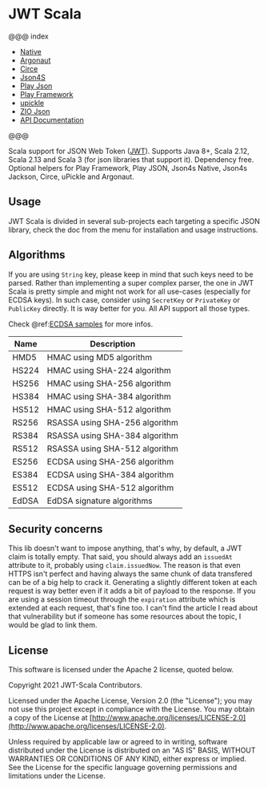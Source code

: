 # JWT Scala

@@@ index

- [Native](jwt-core/index.md)
- [Argonaut](jwt-argonaut.md)
- [Circe](jwt-circe.md)
- [Json4S](jwt-json4s.md)
- [Play Json](jwt-play-json.md)
- [Play Framework](jwt-play-jwt-session.md)
- [upickle](jwt-upickle.md)
- [ZIO Json](jwt-zio-json.md)
- [API Documentation](/api)

@@@

Scala support for JSON Web Token ([JWT](http://tools.ietf.org/html/draft-ietf-oauth-json-web-token)).
Supports Java 8+, Scala 2.12, Scala 2.13 and Scala 3 (for json libraries that support it).
Dependency free.
Optional helpers for Play Framework, Play JSON, Json4s Native, Json4s Jackson, Circe, uPickle and Argonaut.

## Usage

JWT Scala is divided in several sub-projects each targeting a specific JSON library,
check the doc from the menu for installation and usage instructions.

## Algorithms

If you are using `String` key, please keep in mind that such keys need to be parsed. Rather than implementing a super complex parser, the one in JWT Scala is pretty simple and might not work for all use-cases (especially for ECDSA keys). In such case, consider using `SecretKey` or `PrivateKey` or `PublicKey` directly. It is way better for you. All API support all those types.

Check @ref:[ECDSA samples](jwt-core/jwt-ecdsa.md) for more infos.

| Name  | Description                    |
| ----- | ------------------------------ |
| HMD5  | HMAC using MD5 algorithm       |
| HS224 | HMAC using SHA-224 algorithm   |
| HS256 | HMAC using SHA-256 algorithm   |
| HS384 | HMAC using SHA-384 algorithm   |
| HS512 | HMAC using SHA-512 algorithm   |
| RS256 | RSASSA using SHA-256 algorithm |
| RS384 | RSASSA using SHA-384 algorithm |
| RS512 | RSASSA using SHA-512 algorithm |
| ES256 | ECDSA using SHA-256 algorithm  |
| ES384 | ECDSA using SHA-384 algorithm  |
| ES512 | ECDSA using SHA-512 algorithm  |
| EdDSA | EdDSA signature algorithms     |

## Security concerns

This lib doesn't want to impose anything, that's why, by default, a JWT claim is totally empty. That said, you should always add an `issuedAt` attribute to it, probably using `claim.issuedNow`.
The reason is that even HTTPS isn't perfect and having always the same chunk of data transfered can be of a big help to crack it. Generating a slightly different token at each request is way better even if it adds a bit of payload to the response.
If you are using a session timeout through the `expiration` attribute which is extended at each request, that's fine too. I can't find the article I read about that vulnerability but if someone has some resources about the topic, I would be glad to link them.

## License

This software is licensed under the Apache 2 license, quoted below.

Copyright 2021 JWT-Scala Contributors.

Licensed under the Apache License, Version 2.0 (the "License"); you may not use this project except in compliance with the License. You may obtain a copy of the License at [http://www.apache.org/licenses/LICENSE-2.0](http://www.apache.org/licenses/LICENSE-2.0).

Unless required by applicable law or agreed to in writing, software distributed under the License is distributed on an "AS IS" BASIS, WITHOUT WARRANTIES OR CONDITIONS OF ANY KIND, either express or implied. See the License for the specific language governing permissions and limitations under the License.
